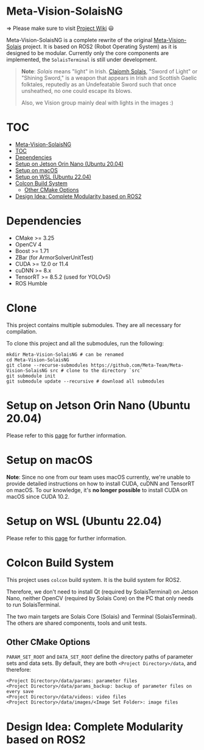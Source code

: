 Meta-Vision-SolaisNG
===
=> Please make sure to visit [Project Wiki](https://github.com/Meta-Team/Meta-Vision-SolaisNG/wiki) :smiley:

Meta-Vision-SolaisNG is a complete rewrite of the original [Meta-Vision-Solais](https://github.com/Meta-Team/Meta-Vision-Solais) project. It is based on ROS2 (Robot Operating System) as it is designed to be modular. Currently only the core components are implemented, the `SolaisTerminal` is still under development.

> **Note**: _Solais_ means "light" in Irish. [Claíomh Solais](https://en.wikipedia.org/wiki/Cla%C3%ADomh_Solais), 
"Sword of Light" or "Shining Sword,"  is a weapon that 
appears in Irish and Scottish Gaelic folktales, reputedly as an Undefeatable Sword such that once unsheathed, 
no one could escape its blows.
> 
> Also, we Vision group mainly deal with lights in the images :)

# TOC
<!-- TOC start (generated with https://github.com/derlin/bitdowntoc) -->

- [Meta-Vision-SolaisNG](#meta-vision-solaisng)
- [TOC](#toc)
- [Dependencies](#dependencies)
- [Setup on Jetson Orin Nano (Ubuntu 20.04)](#setup-on-jetson-orin-nano-ubuntu-2004)
- [Setup on macOS](#setup-on-macos)
- [Setup on WSL (Ubuntu 22.04)](#setup-on-wsl-ubuntu-2204)
- [Colcon Build System](#colcon-build-system)
  - [Other CMake Options](#other-cmake-options)
- [Design Idea: Complete Modularity based on ROS2](#design-idea-complete-modularity-based-on-ros2)

<!-- TOC end -->

# Dependencies
* CMake >= 3.25
* OpenCV 4
* Boost >= 1.71
* ZBar (for ArmorSolverUnitTest)
* CUDA >= 12.0 or 11.4
* cuDNN >= 8.x
* TensorRT >= 8.5.2 (used for YOLOv5)
* ROS Humble

# Clone

This project contains multiple submodules. They are all necessary for compilation.

To clone this project and all the submodules, run the following:

```shell
mkdir Meta-Vision-SolaisNG # can be renamed
cd Meta-Vision-SolaisNG
git clone --recurse-submodules https://github.com/Meta-Team/Meta-Vision-SolaisNG src # clone to the directory `src`
git submodule init
git submodule update --recursive # download all submodules
```

# Setup on Jetson Orin Nano (Ubuntu 20.04)

Please refer to this [page](https://github.com/Meta-Team/Meta-Vision-SolaisNG/wiki/Setup-on-Jetson-Orin-Nano-(Ubuntu-20.04)) for further information.

# Setup on macOS

**Note**: Since no one from our team uses macOS currently, we're unable to provide detailed instructions on how to install
CUDA, cuDNN and TensorRT on macOS. To our knowledge, it's **no longer possible** to install CUDA on macOS since CUDA 10.2.

# Setup on WSL (Ubuntu 22.04)

Please refer to this [page](https://github.com/Meta-Team/Meta-Vision-SolaisNG/wiki/Setup-on-WSL-(Ubuntu-22.04)) for further information.

# Colcon Build System
This project uses `colcon` build system. It is the build system for ROS2.

Therefore, we don't need to install Qt (required by SolaisTerminal) on Jetson Nano, neither
OpenCV (required by Solais Core) on the PC that only needs to run SolaisTerminal.

The two main targets are Solais Core (Solais) and Terminal (SolaisTerminal). The others are shared components, 
tools and unit tests.

## Other CMake Options

`PARAM_SET_ROOT` and `DATA_SET_ROOT` define the directory paths of parameter sets and data sets. By default, they
are both `<Project Directory>/data`, and therefore:

```
<Project Directory>/data/params: parameter files
<Project Directory>/data/params_backup: backup of parameter files on every save
<Project Directory>/data/videos: video files
<Project Directory>/data/images/<Image Set Folder>: image files
```


# Design Idea: Complete Modularity based on ROS2

